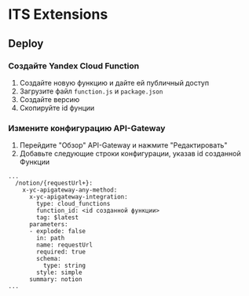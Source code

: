 # ITS Extensions

## Deploy

### Создайте Yandex Cloud Function
1. Создайте новую функцию и дайте ей публичный доступ 
2. Загрузите файл ```function.js``` и ```package.json```
3. Создайте версию
4. Скопируйте id фунции

### Измените конфигурацию API-Gateway
1. Перейдите "Обзор" API-Gateway и нажмите "Редактировать"
2. Добавьте следующие строки конфигурации, указав id созданной Функции
```
...
  /notion/{requestUrl+}:
    x-yc-apigateway-any-method:
      x-yc-apigateway-integration:
        type: cloud_functions
        function_id: <id созданной функции>
        tag: $latest
      parameters:
      - explode: false
        in: path
        name: requestUrl
        required: true
        schema:
          type: string
        style: simple
      summary: notion
...
```
